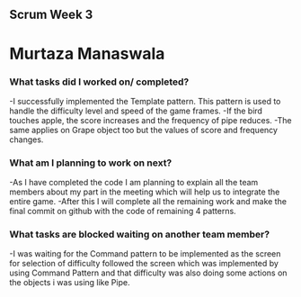 ## Scrum Week 3
# Murtaza Manaswala

### What tasks did I worked on/ completed?

-I successfully implemented the Template pattern. This pattern is used to handle the difficulty level and speed of the game frames.
-If the bird touches apple, the score increases and the frequency of pipe reduces.
-The same applies on Grape object too but the values of score and frequency changes.

### What am I planning to work on next?
-As I have completed the code I am planning to explain all the team members about my part in the meeting which will help us to integrate the entire game.
-After this I will complete all the remaining work and make the final commit on github with the code of remaining 4 patterns.

### What tasks are blocked waiting on another team member?

-I was waiting for the Command pattern to be implemented as the screen for selection of difficulty followed the screen which was implemented by using Command Pattern and that difficulty was also doing some actions on the objects i was using like Pipe.






